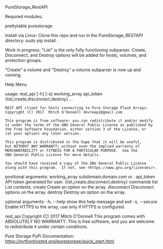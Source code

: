 PureStorage_RestAPI

Required modules:

  prettytable
  purestorage

  Install via Linux:
  Clone this repo and run in the PureStorage_RESTAPI directory:
  sudo pip install .

Work in progress. 
"List" is the only fully functioning subparser. Create, Disconnect, and Destroy options will be added for hosts, volumes, and protection groups.

"Create" a volume and "Destroy" a volume subparser is now up and running.


Help Menu

usage: rest_api [-h] [-s]
                       working_array api_token
                       {list,create,disconnect,destroy} ...

    REST API client for hosts connecting to Pure Storage Flash Arrays.
    Copyright (C) 2017  Mitch O'Donnell devreap1@gmail.com

    This program is free software: you can redistribute it and/or modify
    it under the terms of the GNU General Public License as published by
    the Free Software Foundation, either version 3 of the License, or
    (at your option) any later version.

    This program is distributed in the hope that it will be useful,
    but WITHOUT ANY WARRANTY; without even the implied warranty of
    MERCHANTABILITY or FITNESS FOR A PARTICULAR PURPOSE.  See the
    GNU General Public License for more details.

    You should have received a copy of the GNU General Public License
    along with this program.  If not, see <https://www.gnu.org/licenses/>.

positional arguments:
  working_array         subdomain.domain.com or <ip address>.
  api_token             API token generated for user.
  {list,create,disconnect,destroy}
                        commands
    list                List contents.
    create              Create an option on the array.
    disconnect          Disconnect options on the array.
    destroy             Destroy an option on the array.

optional arguments:
  -h, --help            show this help message and exit
  -s, --secure          Enable HTTPS to the array, use only if HTTPS is configured.

rest_api Copyright (C) 2017  Mitch O'Donnell
This program comes with ABSOLUTELY NO WARRANTY.
This is free software, and you are welcome to redistribute it
under certain conditions.

Pure Storage PyPi Documentation: 
https://pythonhosted.org/purestorage/quick_start.html
